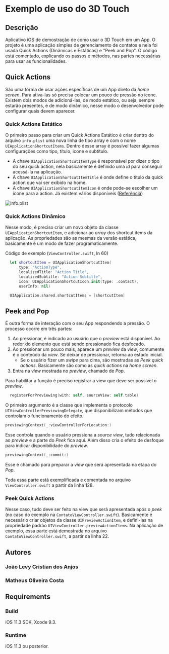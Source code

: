 #  Exemplo de uso do 3D Touch

## Descrição
Aplicativo iOS de demostração de como usar o 3D Touch em um App. O projeto é uma aplicação simples de gerenciamento de contatos e nela foi usada Quick Actions (Dinâmicas e Estáticas) e "Peek and Pop". O código está comentado, explicando os passos e métodos, nas partes necessárias para usar as funcionalidades.


## Quick Actions

São uma forma de usar ações específicas de um App direto da *home screen*. Para ativa-las só precisa colocar um pouco de pressão no ícone. Existem dois modos de adicioná-las, de modo estático, ou seja, sempre estarão presentes, e de modo dinâmico, nesse modo o desenvolvedor pode configurar quais devem aparecer.

### Quick Actions Estático

O primeiro passo para criar um Quick Actions Estático é criar dentro do arquivo `info.plist` uma nova linha de tipo array e com o nome `UIApplicationShortcutItems`. Dentro desse array é possível fazer algumas configurações como tipo, título, icone e subtítulo.

- A chave `UIApplicationShortcutItemType` é responsável por dizer o tipo do seu quick action, nela basicamente é definido uma *id* para conseguir acessá-la na aplicação.
- A chave `UIApplicationShortcutItemTitle` é onde define o título da quick action que vai ser exibido na home.
- A chave `UIApplicationShortcutItemIcon` é onde pode-se escolher um ícone para a action. Já existem vários disponíveis ([Referência](https://developer.apple.com/documentation/uikit/uiapplicationshortcuticon/icontype))

![info.plist](https://raw.githubusercontent.com/LevyCristian/3D-Touch---Lista-de-Contatos/master/screem%20form%20info-plist.png)

### Quick Actions Dinâmico

Nesse modo, é preciso criar um novo objeto da classe `UIApplicationShortcutItem`, e adicionar ao *array* dos shortcut items da aplicação. As propriedades são as mesmas da versão estática, basicamente é um modo de fazer programaticamente.

Código de exemplo (`ViewController.swift`, ln 60)
````swift
  let shortcutItem = UIApplicationShortcutItem(
      type: "ActionType",
      localizedTitle: "Action Title",
      localizedSubtitle: "Action Subtitle",
      icon: UIApplicationShortcutIcon.init(type: .contact),
      userInfo: nil)

  UIApplication.shared.shortcutItems = [shortcutItem]
````

## Peek and Pop

É outra forma de interação com o seu App respondendo a pressão. O processo ocorre em três partes:
1. Ao pressionar, é indicado ao usuário que o *preview* está disponível. Ao redor do elemento que está sendo pressionado fica desfocado.
2. Ao pressionar um pouco mais, aparece um *preview* da *view*, comumente é o conteúdo da *view*. Se deixar de pressionar, retorna ao estado inicial.
    - Se o usuário fizer um *swipe* para cima, são mostradas as *Peek quick actions*. Basicamente são como as *quick actions* na *home screen*.
3. Entra na *view* mostrada no *preview*, chamado de *Pop*.

Para habilitar a função é preciso registrar a view que deve ser possível o *preview*.
````swift
  registerForPreviewing(with: self, sourceView: self.table)
````
O primeiro argumento é a classe que implementa o protocolo `UIViewControllerPreviewingDelegate`, que disponibilizam métodos que controlam o funcionamento do efeito.
````swift
previewingContext(_:viewControllerForLocation:)
````
Esse controla quando o usuário pressiona a *source view*, tudo relacionada ao *preview* e a parte do *Peek* fica aqui. Além disso cria o efeito de desfoque para indicar disponibilidade do *preview*.

````swift
previewingContext(_:commit:)
````
Esse é chamado para preparar a *view* que será apresentada na etapa do *Pop*.

Toda essa parte está exemplificada e comentada no arquivo `ViewController.swift` a partir da linha 128.

### Peek Quick Actions

Nesse caso, tudo deve ser feito na view que será apresentada após o *peek* (no caso do exemplo na `ContatoViewController.swift`). Basicamente é necessário criar objetos da classe `UIPreviewActionItem`, e defini-las na propriedade padrão `UIViewController.previewActionItems`. Na aplicação de exemplo, essa parte está demostrada no arquivo `ContatoViewController.swift`, a partir da linha 22.

## Autores

### João Levy Cristian dos Anjos
### Matheus Oliveira Costa

## Requirements

### Build

iOS 11.3 SDK, Xcode 9.3.

### Runtime

iOS 11.3 ou posterior.
